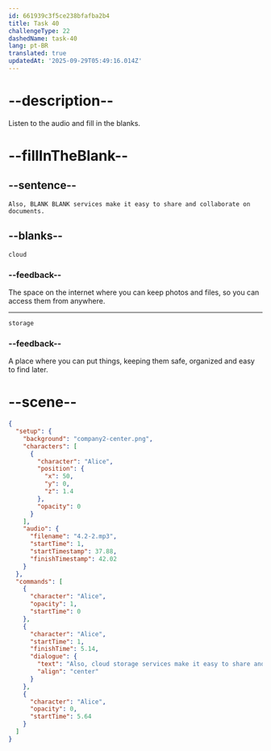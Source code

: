```yaml
---
id: 661939c3f5ce238bfafba2b4
title: Task 40
challengeType: 22
dashedName: task-40
lang: pt-BR
translated: true
updatedAt: '2025-09-29T05:49:16.014Z'
---
```


<!-- (Audio) Alice: Also, cloud storage services make it easy to share and collaborate on documents. -->

# --description--

Listen to the audio and fill in the blanks.

# --fillInTheBlank--

## --sentence--

`Also, BLANK BLANK services make it easy to share and collaborate on documents.`

## --blanks--

`cloud`

### --feedback--

The space on the internet where you can keep photos and files, so you can access them from anywhere.

---

`storage`

### --feedback--

A place where you can put things, keeping them safe, organized and easy to find later.

# --scene--

```json
{
  "setup": {
    "background": "company2-center.png",
    "characters": [
      {
        "character": "Alice",
        "position": {
          "x": 50,
          "y": 0,
          "z": 1.4
        },
        "opacity": 0
      }
    ],
    "audio": {
      "filename": "4.2-2.mp3",
      "startTime": 1,
      "startTimestamp": 37.88,
      "finishTimestamp": 42.02
    }
  },
  "commands": [
    {
      "character": "Alice",
      "opacity": 1,
      "startTime": 0
    },
    {
      "character": "Alice",
      "startTime": 1,
      "finishTime": 5.14,
      "dialogue": {
        "text": "Also, cloud storage services make it easy to share and collaborate on documents.",
        "align": "center"
      }
    },
    {
      "character": "Alice",
      "opacity": 0,
      "startTime": 5.64
    }
  ]
}
```
